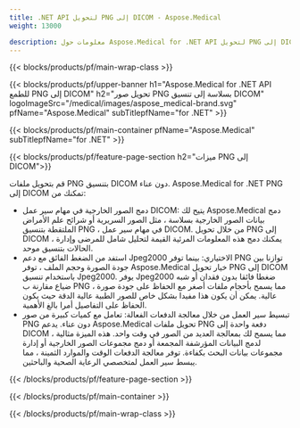 ```yaml
---
title: .NET API لتحويل PNG إلى DICOM - Aspose.Medical
weight: 13000

description: معلومات حول Aspose.Medical for .NET API لتحويل PNG إلى DICOM
---
```


{{< blocks/products/pf/main-wrap-class >}}

{{< blocks/products/pf/upper-banner h1="Aspose.Medical for .NET API للطمع PNG إلى DICOM" h2="تحويل صور PNG بسلاسة إلى تنسيق DICOM" logoImageSrc="/medical/images/aspose_medical-brand.svg" pfName="Aspose.Medical" subTitlepfName="for .NET" >}}

{{< blocks/products/pf/main-container pfName="Aspose.Medical" subTitlepfName="for .NET" >}}

{{< blocks/products/pf/feature-page-section h2="ميزات PNG إلى DICOM">}}

<p>قم بتحويل ملفات PNG بتنسيق DICOM دون عناء. Aspose.Medical for .NET PNG إلى DICOM تمكنك من:</p>

<ul>
<li>دمج الصور الخارجية في مهام سير عمل DICOM: يتيح لك Aspose.Medical دمج بيانات الصور الخارجية بسلاسة ، مثل الصور السريرية أو شرائح علم الأمراض الملتقطة بتنسيق PNG ، في مهام سير عمل DICOM. من خلال تحويل PNG إلى DICOM ، يمكنك دمج هذه المعلومات المرئية القيمة لتحليل شامل للمرضى وإدارة الحالات بتنسيق موحد.</li>
<li>استفد من الضغط الفائق مع دعم Jpeg2000 الاختياري: بينما توفر PNG توازنا بين جودة الصورة وحجم الملف ، توفر Aspose.Medical خيار تحويل PNG إلى DICOM باستخدام تنسيق Jpeg2000. يوفر Jpeg2000 ضغطا فائقا بدون فقدان أو شبه ضياع مقارنة ب PNG ، مما يسمح بأحجام ملفات أصغر مع الحفاظ على جودة صورة عالية. يمكن أن يكون هذا مفيدا بشكل خاص للصور الطبية عالية الدقة حيث يكون الحفاظ على التفاصيل أمرا بالغ الأهمية.</li>
<li>تبسيط سير العمل من خلال معالجة الدفعات الفعالة: تعامل مع كميات كبيرة من صور PNG دون عناء. يدعم Aspose.Medical تحويل ملفات PNG دفعة واحدة إلى DICOM ، مما يسمح لك بمعالجة العديد من الصور في وقت واحد. هذه الميزة مثالية لدمج البيانات المؤرشفة المجمعة أو دمج مجموعات الصور الخارجية أو إدارة مجموعات بيانات البحث بكفاءة. توفر معالجة الدفعات الوقت والموارد الثمينة ، مما يبسط سير العمل لمتخصصي الرعاية الصحية والباحثين.</li>
</ul>

{{< /blocks/products/pf/feature-page-section >}}

{{< /blocks/products/pf/main-container >}}

{{< /blocks/products/pf/main-wrap-class >}}